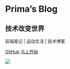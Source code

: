 # Prima’s Blog

## 技术改变世界

前端笔记 | 运动生活 | 技术博客

[<i class="iconfont icon-github"></i> GitHub](https://github.com)
[马上开始 <i class="iconfont icon-down"></i>](#main)

<!-- background image -->

![](https://www.sunniejs.cn/static/wx/bg.jpg)
